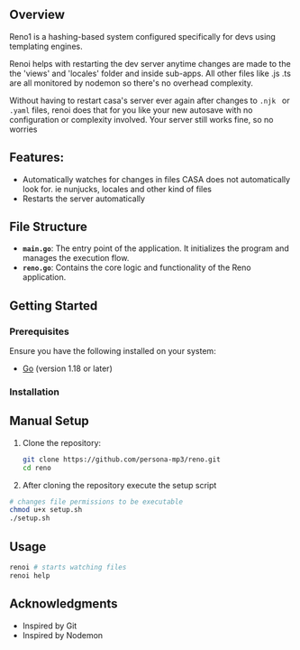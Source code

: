 ## Overview

Reno1 is a hashing-based system configured specifically for devs using templating engines.

Renoi helps with restarting the dev server anytime changes are made to the the 'views' and 'locales' folder and inside sub-apps. 
All other files like .js .ts are all monitored by nodemon so there's no  overhead complexity.

Without having to restart casa's server ever again after changes to ```.njk ``` or ```.yaml``` files, renoi does that for you like your new autosave 
with no configuration or complexity involved. Your server still works fine, so no worries

## Features:

- Automatically watches for changes in files CASA does not automatically look for. ie nunjucks, locales and other kind of files 
- Restarts the server automatically 


## File Structure

- **`main.go`**: The entry point of the application. It initializes the program and manages the execution flow.
- **`reno.go`**: Contains the core logic and functionality of the Reno application.

## Getting Started

### Prerequisites

Ensure you have the following installed on your system:
- [Go](https://golang.org/dl/) (version 1.18 or later)

### Installation

## Manual Setup

1. Clone the repository:
    ```bash
    git clone https://github.com/persona-mp3/reno.git
    cd reno
    ```


2. After cloning the repository execute the setup script


```bash
# changes file permissions to be executable
chmod u+x setup.sh
./setup.sh
```

## Usage
```bash
renoi # starts watching files
renoi help
```


## Acknowledgments

- Inspired by Git 
- Inspired by Nodemon
